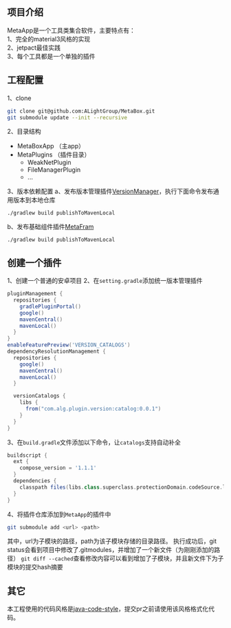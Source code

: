 ## 项目介绍
MetaApp是一个工具类集合软件，主要特点有：</br>
1、完全的material3风格的实现 </br>
2、jetpact最佳实践 </br>
3、每个工具都是一个单独的插件

## 工程配置

1、clone
```sh
git clone git@github.com:ALightGroup/MetaBox.git
git submodule update --init --recursive
```

2、目录结构
+ MetaBoxApp  （主app）
+ MetaPlugins （插件目录）
  - WeakNetPlugin
  - FileManagerPlugin 
  - ...

3、版本依赖配置
a、发布版本管理插件[VersionManager](https://github.com/ALightGroup/VersionManager)，执行下面命令发布通用版本到本地仓库
```
./gradlew build publishToMavenLocal
```

b、发布基础组件插件[MetaFram](https://github.com/ALightGroup/MetaFrame)
```
./gradlew build publishToMavenLocal
```

## 创建一个插件
1、创建一个普通的安卓项目
2、在`setting.gradle`添加统一版本管理插件
```groovy
pluginManagement {
  repositories {
    gradlePluginPortal()
    google()
    mavenCentral()
    mavenLocal()
  }
}
enableFeaturePreview('VERSION_CATALOGS')
dependencyResolutionManagement {
  repositories {
    google()
    mavenCentral()
    mavenLocal()
  }

  versionCatalogs {
    libs {
      from("com.alg.plugin.version:catalog:0.0.1")
    }
  }
}
```

3、在`build.gradle`文件添加以下命令，让`catalogs`支持自动补全
```groovy
buildscript {
  ext {
    compose_version = '1.1.1'
  }
  dependencies {
    classpath files(libs.class.superclass.protectionDomain.codeSource.location)
  }
}
```

4、将插件仓库添加到`MetaApp`的插件中
```sh
git submodule add <url> <path>
```
其中，url为子模块的路径，path为该子模块存储的目录路径。
执行成功后，git status会看到项目中修改了.gitmodules，并增加了一个新文件（为刚刚添加的路径）
`git diff --cached`查看修改内容可以看到增加了子模块，并且新文件下为子模块的提交hash摘要


## 其它

本工程使用的代码风格是[java-code-style](https://github.com/square/java-code-styles)，提交pr之前请使用该风格格式化代码。
